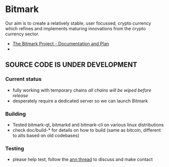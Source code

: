 # Bitmark
Our aim is to create a relatively stable, user focussed, crypto currency which refines and implements maturing innovations from the crypto currency sector.

* [The Bitmark Project - Documentation and Plan](https://github.com/coinsolidation/bitmark/wiki)
*

## SOURCE CODE IS UNDER DEVELOPMENT

### Current status
 * fully working with temporary chains *all chains will be wiped before release*
 * desperately require a dedicated server so we can launch Bitmark

### Building
 * Tested bitmark-qt, bitmarkd and bitmark-cli on various linux distributions
 * check doc/build-* for details on how to build (same as bitcoin, different to alts based on old codebases)

### Testing
 * please help test, follow the [ann thread](https://bitcointalk.org/index.php?topic=660544.0) to discuss and make contact
